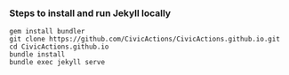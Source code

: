 ### Steps to install and run Jekyll locally
```
gem install bundler
git clone https://github.com/CivicActions/CivicActions.github.io.git
cd CivicActions.github.io
bundle install
bundle exec jekyll serve
```
